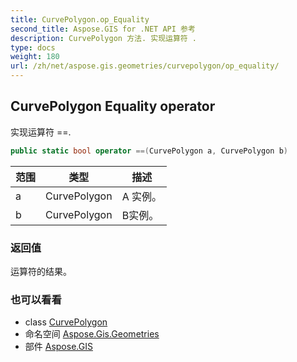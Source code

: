 ```yaml
---
title: CurvePolygon.op_Equality
second_title: Aspose.GIS for .NET API 参考
description: CurvePolygon 方法. 实现运算符 .
type: docs
weight: 180
url: /zh/net/aspose.gis.geometries/curvepolygon/op_equality/
---
```

## CurvePolygon Equality operator

实现运算符 ==.

```csharp
public static bool operator ==(CurvePolygon a, CurvePolygon b)
```

| 范围 | 类型 | 描述 |
| --- | --- | --- |
| a | CurvePolygon | A 实例。 |
| b | CurvePolygon | B实例。 |

### 返回值

运算符的结果。

### 也可以看看

* class [CurvePolygon](../)
* 命名空间 [Aspose.Gis.Geometries](../../curvepolygon/)
* 部件 [Aspose.GIS](../../../)


